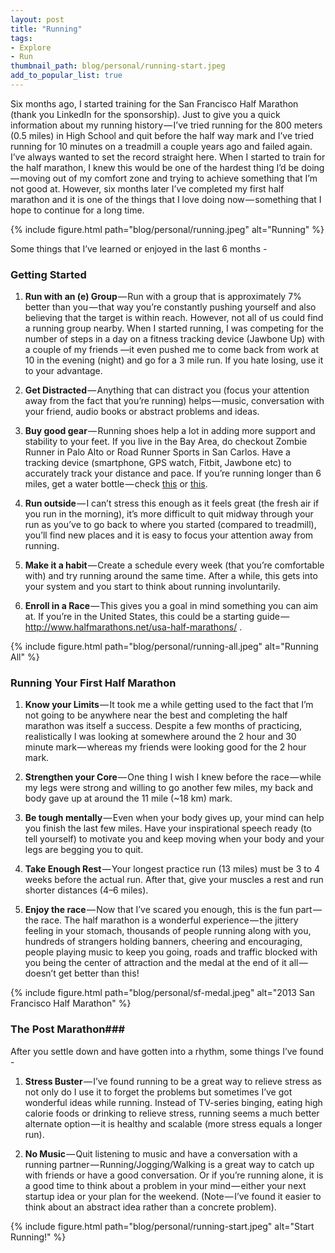 ```yaml
---
layout: post
title: "Running"
tags:
- Explore
- Run
thumbnail_path: blog/personal/running-start.jpeg
add_to_popular_list: true
---
```


Six months ago, I started training for the San Francisco Half Marathon (thank you LinkedIn for the sponsorship). Just to give you a quick information about my running history — I’ve tried running for the 800 meters (0.5 miles) in High School and quit before the half way mark and I’ve tried running for 10 minutes on a treadmill a couple years ago and failed again. I’ve always wanted to set the record straight here. When I started to train for the half marathon, I knew this would be one of the hardest thing I’d be doing — moving out of my comfort zone and trying to achieve something that I’m not good at. However, six months later I’ve completed my first half marathon and it is one of the things that I love doing now — something that I hope to continue for a long time.

{% include figure.html path="blog/personal/running.jpeg" alt="Running" %}

Some things that I’ve learned or enjoyed in the last 6 months -

### Getting Started ###

1. **Run with an (e) Group** — Run with a group that is approximately 7% better than you — that way you’re constantly pushing yourself and also believing that the target is within reach. However, not all of us could find a running group nearby. When I started running, I was competing for the number of steps in a day on a fitness tracking device (Jawbone Up) with a couple of my friends —it even pushed me to come back from work at 10 in the evening (night) and go for a 3 mile run. If you hate losing, use it to your advantage.

2. **Get Distracted** — Anything that can distract you (focus your attention away from the fact that you’re running) helps — music, conversation with your friend, audio books or abstract problems and ideas.

3. **Buy good gear** — Running shoes help a lot in adding more support and stability to your feet. If you live in the Bay Area, do checkout Zombie Runner in Palo Alto or Road Runner Sports in San Carlos. Have a tracking device (smartphone, GPS watch, Fitbit, Jawbone etc) to accurately track your distance and pace. If you’re running longer than 6 miles, get a water bottle — check [this](http://www.amazon.com/gp/product/B006ZT7HOC/ref=oh_aui_detailpage_o08_s00?ie=UTF8&psc=1) or [this](http://www.amazon.com/Nathan-Trail-Bottle-Gecko-Green/dp/B00BIE39UU/ref=sr_1_3).

4. **Run outside** — I can’t stress this enough as it feels great (the fresh air if you run in the morning), it’s more difficult to quit midway through your run as you’ve to go back to where you started (compared to treadmill), you’ll find new places and it is easy to focus your attention away from running.

5. **Make it a habit** — Create a schedule every week (that you’re comfortable with) and try running around the same time. After a while, this gets into your system and you start to think about running involuntarily.

6. **Enroll in a Race** — This gives you a goal in mind something you can aim at. If you’re in the United States, this could be a starting guide — http://www.halfmarathons.net/usa-half-marathons/ .

{% include figure.html path="blog/personal/running-all.jpeg" alt="Running All" %}

### Running Your First Half Marathon ###

1. **Know your Limits** — It took me a while getting used to the fact that I’m not going to be anywhere near the best and completing the half marathon was itself a success. Despite a few months of practicing, realistically I was looking at somewhere around the 2 hour and 30 minute mark — whereas my friends were looking good for the 2 hour mark.

2. **Strengthen your Core** — One thing I wish I knew before the race — while my legs were strong and willing to go another few miles, my back and body gave up at around the 11 mile (~18 km) mark.

3. **Be tough mentally** — Even when your body gives up, your mind can help you finish the last few miles. Have your inspirational speech ready (to tell yourself) to motivate you and keep moving when your body and your legs are begging you to quit.

4. **Take Enough Rest** — Your longest practice run (13 miles) must be 3 to 4 weeks before the actual run. After that, give your muscles a rest and run shorter distances (4–6 miles).

5. **Enjoy the race** — Now that I’ve scared you enough, this is the fun part — the race. The half marathon is a wonderful experience — the jittery feeling in your stomach, thousands of people running along with you, hundreds of strangers holding banners, cheering and encouraging, people playing music to keep you going, roads and traffic blocked with you being the center of attraction and the medal at the end of it all — doesn’t get better than this!

{% include figure.html path="blog/personal/sf-medal.jpeg" alt="2013 San Francisco Half Marathon" %}

### The Post Marathon###

After you settle down and have gotten into a rhythm, some things I’ve found -

1. **Stress Buster** — I’ve found running to be a great way to relieve stress as not only do I use it to forget the problems but sometimes I’ve got wonderful ideas while running. Instead of TV-series binging, eating high calorie foods or drinking to relieve stress, running seems a much better alternate option — it is healthy and scalable (more stress equals a longer run).

2. **No Music** — Quit listening to music and have a conversation with a running partner — Running/Jogging/Walking is a great way to catch up with friends or have a good conversation. Or if you’re running alone, it is a good time to think about a problem in your mind — either your next startup idea or your plan for the weekend. (Note — I’ve found it easier to think about an abstract idea rather than a concrete problem).

{% include figure.html path="blog/personal/running-start.jpeg" alt="Start Running!" %}